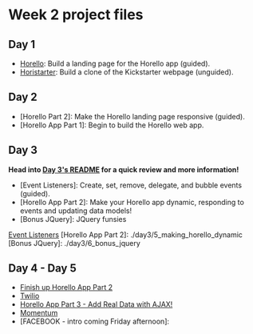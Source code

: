 # Week 2 project files

## Day 1

- [Horello]: Build a landing page for the Horello app (guided).
- [Horistarter]: Build a clone of the Kickstarter webpage (unguided).

[Horello]: ./day1/1_horello
[Horistarter]: ./day1/2_horistarter

## Day 2

- [Horello Part 2]: Make the Horello landing page responsive (guided).
- [Horello App Part 1]: Begin to build the Horello web app.

## Day 3

**Head into [Day 3's README](./day3/README.md) for a quick review and more information!**

- [Event Listeners]: Create, set, remove, delegate, and bubble events (guided).
- [Horello App Part 2]: Make your Horello app dynamic, responding to events and updating data models!
- [Bonus JQuery]: JQuery funsies 

[Event Listeners](./day3/4_handling_events)
[Horello App Part 2]: ./day3/5_making_horello_dynamic
[Bonus JQuery]: ./day3/6_bonus_jquery


## Day 4 - Day 5
- [Finish up Horello App Part 2](./day3/5_making_horello_dynamic)
- [Twilio](./day4/1_twilio)
- [Horello App Part 3 - Add Real Data with AJAX!](./day4/2_horello-ajax)
- [Momentum](./day4/3_momentum)
- [FACEBOOK - intro coming Friday afternoon]:
